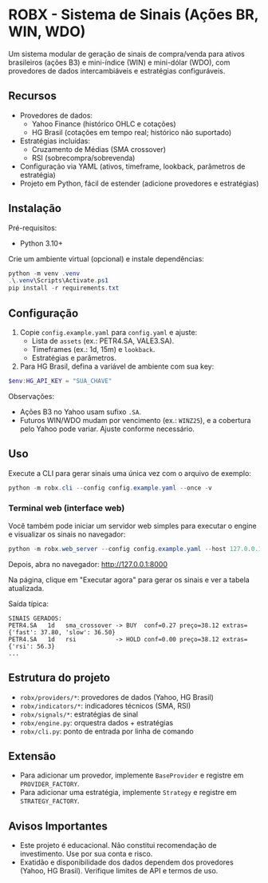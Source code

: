 # ROBX - Sistema de Sinais (Ações BR, WIN, WDO)

Um sistema modular de geração de sinais de compra/venda para ativos brasileiros (ações B3) e mini-índice (WIN) e mini-dólar (WDO), com provedores de dados intercambiáveis e estratégias configuráveis.

## Recursos

- Provedores de dados:
  - Yahoo Finance (histórico OHLC e cotações)
  - HG Brasil (cotações em tempo real; histórico não suportado)
- Estratégias incluídas:
  - Cruzamento de Médias (SMA crossover)
  - RSI (sobrecompra/sobrevenda)
- Configuração via YAML (ativos, timeframe, lookback, parâmetros de estratégia)
- Projeto em Python, fácil de estender (adicione provedores e estratégias)

## Instalação

Pré-requisitos:
- Python 3.10+

Crie um ambiente virtual (opcional) e instale dependências:

```powershell
python -m venv .venv
.\.venv\Scripts\Activate.ps1
pip install -r requirements.txt
```

## Configuração

1. Copie `config.example.yaml` para `config.yaml` e ajuste:
   - Lista de `assets` (ex.: PETR4.SA, VALE3.SA).
   - Timeframes (ex.: 1d, 15m) e `lookback`.
   - Estratégias e parâmetros.
2. Para HG Brasil, defina a variável de ambiente com sua key:

```powershell
$env:HG_API_KEY = "SUA_CHAVE"
```

Observações:
- Ações B3 no Yahoo usam sufixo `.SA`.
- Futuros WIN/WDO mudam por vencimento (ex.: `WINZ25`), e a cobertura pelo Yahoo pode variar. Ajuste conforme necessário.

## Uso

Execute a CLI para gerar sinais uma única vez com o arquivo de exemplo:

```powershell
python -m robx.cli --config config.example.yaml --once -v
```

### Terminal web (interface web)

Você também pode iniciar um servidor web simples para executar o engine e visualizar os sinais no navegador:

```powershell
python -m robx.web_server --config config.example.yaml --host 127.0.0.1 --port 8000 -v
```

Depois, abra no navegador: http://127.0.0.1:8000

Na página, clique em "Executar agora" para gerar os sinais e ver a tabela atualizada.

Saída típica:

```
SINAIS GERADOS:
PETR4.SA   1d   sma_crossover -> BUY  conf=0.27 preço=38.12 extras={'fast': 37.80, 'slow': 36.50}
PETR4.SA   1d   rsi           -> HOLD conf=0.00 preço=38.12 extras={'rsi': 56.3}
...
```

## Estrutura do projeto

- `robx/providers/*`: provedores de dados (Yahoo, HG Brasil)
- `robx/indicators/*`: indicadores técnicos (SMA, RSI)
- `robx/signals/*`: estratégias de sinal
- `robx/engine.py`: orquestra dados + estratégias
- `robx/cli.py`: ponto de entrada por linha de comando

## Extensão

- Para adicionar um provedor, implemente `BaseProvider` e registre em `PROVIDER_FACTORY`.
- Para adicionar uma estratégia, implemente `Strategy` e registre em `STRATEGY_FACTORY`.

## Avisos Importantes

- Este projeto é educacional. Não constitui recomendação de investimento. Use por sua conta e risco.
- Exatidão e disponibilidade dos dados dependem dos provedores (Yahoo, HG Brasil). Verifique limites de API e termos de uso.
